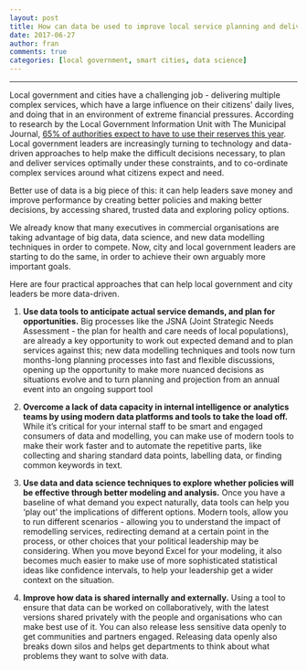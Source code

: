 ```yaml
---
layout: post
title: How can data be used to improve local service planning and delivery?
date: 2017-06-27
author: fran
comments: true
categories: [local government, smart cities, data science]
---
```


* * *

Local government and cities have a challenging job - delivering multiple complex services, which have a large influence on their citizens’ daily lives, and doing that in an environment of extreme financial pressures. According to research by the Local Government Information Unit with The Municipal Journal, [65% of authorities expect to have to use their reserves this year](http://www.lgiu.org.uk/report/2017-state-of-local-government-finance-survey/). Local government leaders are increasingly turning to technology and data-driven approaches to help make the difficult decisions necessary, to plan and deliver services optimally under these constraints, and to co-ordinate complex services around what citizens expect and need.

<!--more-->

Better use of data is a big piece of this: it can help leaders save money and improve performance by creating better policies and making better decisions, by accessing shared, trusted data and exploring policy options.

We already know that many executives in commercial organisations are taking advantage of big data, data science, and new data modelling techniques in order to compete. Now, city and local government  leaders are starting to do the same, in order to achieve their own arguably more important goals.

Here are four practical approaches that can help local government and city leaders be more data-driven.

1. **Use data tools to anticipate actual service demands, and plan for opportunities.** Big processes like the JSNA (Joint Strategic Needs Assessment -  the plan for health and care needs of local populations), are already a key opportunity to work out expected demand and to plan services against this; new data modelling techniques and tools now turn months-long planning processes into fast and flexible discussions, opening up the opportunity to make more nuanced decisions as situations evolve and to turn planning and projection from an annual event into an ongoing support tool

2. **Overcome a lack of data capacity in internal intelligence or analytics teams by using modern data platforms and tools to take the load off.** While it’s critical for your internal staff to be smart and engaged consumers of data and modelling, you can make use of modern tools to make their work faster and to automate the repetitive parts, like collecting and sharing standard data points, labelling data, or finding common keywords in text.

3. **Use data and data science techniques to explore whether policies will be effective through better modeling and analysis.** Once you have a baseline of what demand you expect naturally, data tools can help you  ‘play out’ the implications of different options.  Modern tools, allow you to run different scenarios - allowing you to understand the impact of remodelling services, redirecting demand at a certain point in the process, or other choices that your political leadership may be considering. When you move beyond Excel for your modeling, it also becomes much easier to make use of more sophisticated statistical ideas like confidence intervals, to help your leadership get a wider context on the situation.

4. **Improve how data is shared internally and externally.** Using a tool to ensure that data can be worked on collaboratively, with the latest versions shared privately with the people and organisations who can make best use of it.  You can also release less sensitive data openly to get communities and partners engaged.  Releasing data openly also breaks down silos and helps get departments to think about what problems they want to solve with data.
